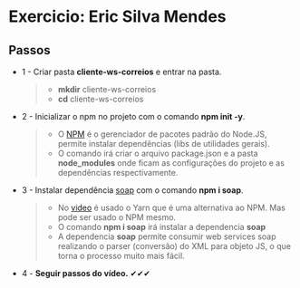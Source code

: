 # Exercicio: Eric Silva Mendes
## Passos
-  1 - Criar pasta **cliente-ws-correios** e entrar na pasta.
	> -  **mkdir** cliente-ws-correios
	> - **cd** cliente-ws-correios
-  2 - Inicializar o npm no projeto com o comando **npm init -y**.
	> - O [NPM]([https://www.npmjs.com/](https://www.npmjs.com/)) é o gerenciador de pacotes padrão do Node.JS, permite instalar dependências (libs de utilidades gerais).
	> - O comando irá criar o arquivo package.json e a pasta **node_modules** onde ficam as configurações do projeto e as dependências respectivamente.
-  3 - Instalar dependência [soap]([[https://www.npmjs.com/package/soap](https://www.npmjs.com/package/soap)])  com o comando **npm i soap**.
	> * No [video]([https://www.youtube.com/watch?v=FqDenKN5y1s](https://www.youtube.com/watch?v=FqDenKN5y1s)]) é usado o Yarn que é uma alternativa ao NPM. Mas pode ser usado o NPM mesmo.
	> * O comando **npm i soap** irá instalar a dependencia **soap**
	> * A dependencia **soap** permite consumir web services soap
realizando o parser (conversão) do XML para objeto JS, o que torna o processo muito mais fácil.
-  4 - **Seguir passos do vídeo.**  ✔✔✔